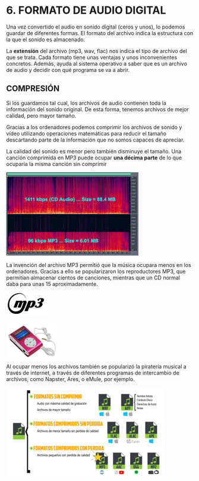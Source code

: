 # 6. FORMATO DE AUDIO DIGITAL

Una vez convertido el audio en sonido digital (ceros y unos), lo podemos guardar de diferentes formas. El formato del archivo indica la estructura con la que el sonido es almacenado.

La **extensión** del archivo (mp3, wav, flac) nos indica el tipo de archivo del que se trata. Cada formato tiene unas ventajas y unos inconvenientes concretos. Además, ayuda al sistema operativo a saber que es un archivo de audio y decidir con qué programa se va a abrir.

## COMPRESIÓN

Si los guardamos tal cual, los archivos de audio contienen toda la información del sonido original. De esta forma, tenemos archivos de mejor calidad, pero mayor tamaño.

Gracias a los ordenadores podemos comprimir los archivos de sonido y vídeo utilizando operaciones matemáticas para reducir el tamaño descartando parte de la información que no somos capaces de apreciar.

La calidad del sonido es menor pero también disminuye el tamaño. Una canción comprimida en MP3 puede ocupar **una décima parte** de lo que ocuparía la misma canción sin comprimir

![](img/2020-03-31-11-03-17.png)

La invención del archivo MP3 permitió que la música ocupara menos en los ordenadores. Gracias a ello se popularizaron los reproductores MP3, que permitían almacenar cientos de canciones, mientras que un CD normal daba para unas 15 aproximadamente.

![](img/2020-03-31-11-03-31.png)

![](img/2020-03-31-11-03-22.png)

Al ocupar menos los archivos también se popularizó la piratería musical a través de internet, a través de diferentes programas de intercambio de archivos, como Napster, Ares, o eMule, por ejemplo.

![](img/2020-03-31-11-03-47.png)

